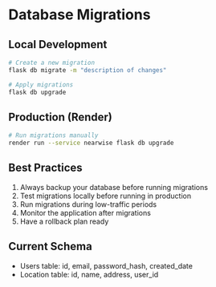 # Database Migrations

## Local Development
```bash
# Create a new migration
flask db migrate -m "description of changes"

# Apply migrations
flask db upgrade
```

## Production (Render)
```bash
# Run migrations manually
render run --service nearwise flask db upgrade
```

## Best Practices
1. Always backup your database before running migrations
2. Test migrations locally before running in production
3. Run migrations during low-traffic periods
4. Monitor the application after migrations
5. Have a rollback plan ready

## Current Schema
- Users table: id, email, password_hash, created_date
- Location table: id, name, address, user_id 